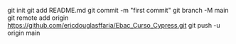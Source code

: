 git init
git add README.md
git commit -m "first commit"
git branch -M main
git remote add origin https://github.com/ericdouglasffaria/Ebac_Curso_Cypress.git
git push -u origin main
